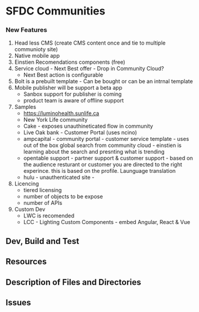 # SFDC Communities

### New Features
1. Head less CMS (create CMS content once and tie to multiple communioty site)
2. Native mobile app
3. Einstien Recomendations components (free)
4. Service cloud - Next Best offer - Drop in Community Cloud?
    - Next Best action is configurable
5. Bolt is a prebuilt template - Can be bought or can be an intrnal template
6. Mobile publisher will be support a beta app
    - Sanbox support for publisher is coming
    - product team is aware of offline support
7. Samples
    - https://luminohealth.sunlife.ca
    - New York Life community
    - Cake - exposes unauthineticated flow in community
    - Live Oak bank - Customer Portal (uses ncino)
    - ampcapital - community portal - customer service template - uses out of the box global search from community cloud - einstien is learning about the search and presnting what is trending
    - opentable support - partner support & customer support - based on the audience resturant or customer you are directed to the right experince. this is based on the profile. Launguage translation
    - hulu - unauthenticated site - 
8. Licencing
    - tiered licensing
    - number of objects to be expose
    - number of APIs
9. Custom Dev
    - LWC is recomended
    - LCC - Lighting Custom Components - embed Angular, React & Vue 


## Dev, Build and Test

## Resources

## Description of Files and Directories

## Issues
